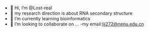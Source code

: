 - 👋 Hi, I’m @Lost-real
- 👀 my research direction is about RNA secondary structure
- 🌱 I’m currently learning bioinformatics
- 💞️ I’m looking to collaborate on ...
-my email:lij272@nenu.edu.cn

<!---
Lost-real/Lost-real is a ✨ special ✨ repository because its `README.md` (this file) appears on your GitHub profile.
You can click the Preview link to take a look at your changes.
--->
